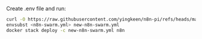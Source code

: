 Create .env file and run:
```bash
curl -O https://raw.githubusercontent.com/yingkeen/n8n-pi/refs/heads/master/n8n-swarm.yml
envsubst <n8n-swarm.yml> new-n8n-swarm.yml
docker stack deploy -c new-n8n-swarm.yml n8n
```

